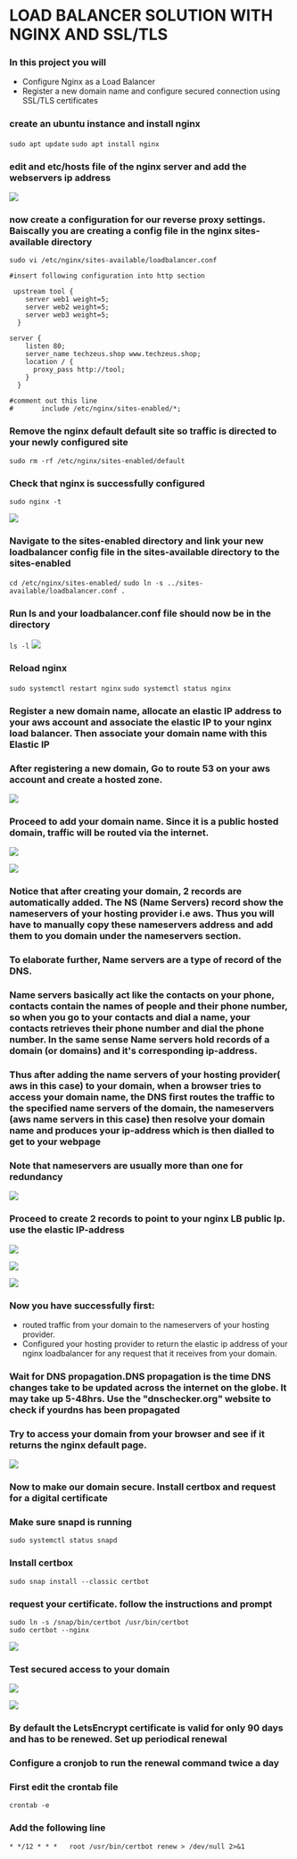 # LOAD BALANCER SOLUTION WITH NGINX AND SSL/TLS
### In this project you will
- Configure Nginx as a Load Balancer
- Register a new domain name and configure secured connection using SSL/TLS certificates

### create an ubuntu instance and install nginx
`sudo apt update`
`sudo apt install nginx`

### edit and etc/hosts file of the nginx server and add the webservers ip address
![](./images/nginx%20etc_host%20file.jpg) 

### now create a configuration for our reverse proxy settings. Baiscally you are creating a config file in the nginx sites-available directory
`sudo vi /etc/nginx/sites-available/loadbalancer.conf`

```
#insert following configuration into http section

 upstream tool {
    server web1 weight=5;
    server web2 weight=5;
    server web3 weight=5;
  }

server {
    listen 80;
    server_name techzeus.shop www.techzeus.shop;
    location / {
      proxy_pass http://tool;
    }
  }

#comment out this line
#       include /etc/nginx/sites-enabled/*;
```

### Remove the nginx default default site so traffic is directed to your newly configured site

`sudo rm -rf /etc/nginx/sites-enabled/default`

### Check that nginx is successfully configured

`sudo nginx -t`

![](./images/nginx%20config%20ohk.jpg)

### Navigate to the sites-enabled directory and link your new loadbalancer config file in the sites-available directory to the sites-enabled 

`cd /etc/nginx/sites-enabled/`
`sudo ln -s ../sites-available/loadbalancer.conf .`

### Run ls and your loadbalancer.conf file should now be in the directory

`ls -l`
![](./images/link%20completed.jpg)

### Reload nginx

`sudo systemctl restart nginx`
`sudo systemctl status nginx`

### Register a new domain name, allocate an elastic IP address to your aws account and associate the elastic IP to your nginx load balancer. Then associate your domain name with this Elastic IP

### After registering a new domain, Go to route 53 on your aws account and create a hosted zone. 
![](./images/hosted%20zone.jpg) 

### Proceed to add your domain name. Since it is a public hosted domain, traffic will be routed via the internet.
![](./images/hosted%20zone%20config.jpg)

![](./images/ns%20record.jpg)

### Notice that after creating your domain, 2 records are automatically added. The NS (Name Servers) record show the nameservers of your hosting provider i.e aws. Thus you will have to manually copy these nameservers address and add them to you domain under the nameservers section. 
### To elaborate further, Name servers are a type of record of the DNS.

### Name servers basically act like the contacts on your phone, contacts contain the names of people and their phone number, so when you go to your contacts and dial a name, your contacts retrieves their phone number and dial the phone number. In the same sense Name servers hold records of a domain (or domains) and it's corresponding ip-address. 

### Thus after adding the name servers of your hosting provider( aws in this case) to your domain, when a browser tries to access your domain name, the DNS first routes the traffic to the specified name servers of the domain, the nameservers (aws name servers in this case) then resolve your domain name and produces your ip-address which is then dialled to get to your webpage  

### Note that nameservers are usually more than one for redundancy 

![](./images/added%20ns%20to%20domain.jpg)

### Proceed to create 2 records to point to your nginx LB public Ip. use the elastic IP-address
![](./images/record1.jpg)

![](./images/record2.jpg)

![](./images/full%20records.jpg)

### Now you have successfully first:
- routed traffic from your domain to the nameservers of your hosting provider.
- Configured your hosting provider to return the elastic ip address of your nginx loadbalancer for any request that it receives from your domain.

### Wait for DNS propagation.DNS propagation is the time DNS changes take to be updated across the internet on the globe. It may take up 5-48hrs. Use the "dnschecker.org" website to check if yourdns has been propagated

### Try to access your domain from your browser and see if it returns the nginx default page.

![](./images/techzeus.shop.jpg)

### Now to make our domain secure. Install certbox and request for a digital certificate

### Make sure snapd is running

`sudo systemctl status snapd`

### Install certbox
`sudo snap install --classic certbot`

### request your certificate. follow the instructions and prompt
```
sudo ln -s /snap/bin/certbot /usr/bin/certbot
sudo certbot --nginx
```

![](./images/ssl%20requested.jpg)

### Test secured access to your domain
![](./images/techzeus%20ssl%20enabled.jpg)

![](./images/techzeus%20certificate.jpg)

### By default the LetsEncrypt certificate is valid for only 90 days and has to be renewed. Set up periodical renewal
### Configure a cronjob to run the renewal command twice a day

### First edit the crontab file

`crontab -e`

### Add the following line

`* */12 * * *   root /usr/bin/certbot renew > /dev/null 2>&1`



